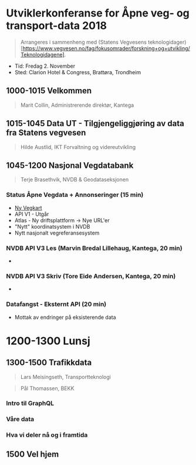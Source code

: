 # Utviklerkonferanse for Åpne veg- og transport-data 2018

> Arrangeres i sammenheng med (Statens Vegvesens teknologidager)[https://www.vegvesen.no/fag/fokusomrader/forskning+og+utvikling/Teknologidagene]. 

* Tid: Fredag 2. November
* Sted: Clarion Hotel & Congress, Brattøra, Trondheim


## 1000-1015 Velkommen
> Marit Collin, Administrerende direktør, Kantega

## 1015-1045 Data UT - Tilgjengeliggjøring av data fra Statens vegvesen
> Hilde Austlid, IKT Forvaltning og videreutvikling

## 1045-1200 Nasjonal Vegdatabank
> Terje Brasethvik, NVDB & Geodataseksjonen

###  Status Åpne Vegdata + Annonseringer (15 min)
* [Ny Vegkart](https://vegkart-test.kantega.no)
* API V1 - Utgår
* Atlas - Ny driftsplattform -> Nye URL'er
* "Nytt" koordinatsystem i NVDB
* Nytt nasjonalt vegreferansesystem

### NVDB API V3 Les  (Marvin Bredal Lillehaug, Kantega, 20 min)
* 
### NVDB API V3 Skriv (Tore Eide Andersen, Kantega, 20 min)
* 

### Datafangst - Eksternt API (20 min)
* Mottak av endringer på eksisterende data

# 1200-1300 Lunsj

## 1300-1500 Trafikkdata
> Lars Meisingseth, Transportteknologi

> Pål Thomassen, BEKK

### Intro til GraphQL
###	Våre data 
### Hva vi deler nå og i framtida

## 1500 Vel hjem

